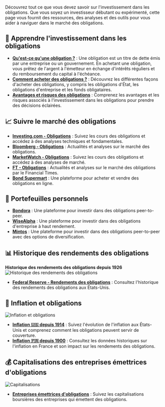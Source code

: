 Découvrez tout ce que vous devez savoir sur l'investissement dans les obligations. Que vous soyez un investisseur débutant ou expérimenté, cette page vous fournit des ressources, des analyses et des outils pour vous aider à naviguer dans le marché des obligations.

## 🏦 Apprendre l'investissement dans les obligations

- **[Qu'est-ce qu'une obligation ?](#)** : Une obligation est un titre de dette émis par une entreprise ou un gouvernement. En achetant une obligation, vous prêtez de l'argent à l'émetteur en échange d'intérêts réguliers et du remboursement du capital à l'échéance.
- **[Comment acheter des obligations ?](#)** : Découvrez les différentes façons d'acheter des obligations, y compris les obligations d'État, les obligations d'entreprise et les fonds obligataires.
- **[Avantages et risques des obligations](#)** : Comprenez les avantages et les risques associés à l'investissement dans les obligations pour prendre des décisions éclairées.

## 📈 Suivre le marché des obligations

- **[Investing.com - Obligations](https://fr.investing.com/rates-bonds)** : Suivez les cours des obligations et accédez à des analyses techniques et fondamentales.
- **[Bloomberg - Obligations](https://www.bloomberg.com/markets/rates-bonds)** : Actualités et analyses sur le marché des obligations.
- **[MarketWatch - Obligations](https://www.marketwatch.com/investing/bond)** : Suivez les cours des obligations et accédez à des analyses de marché.
- **[FT - Obligations](https://www.ft.com/markets/bonds)** : Actualités et analyses sur le marché des obligations par le Financial Times.
- **[Bond Supermart](https://www.bondsupermart.com)** : Une plateforme pour acheter et vendre des obligations en ligne.

## 👝 Portefeuilles personnels

- **[Bondora](https://www.bondora.com)** : Une plateforme pour investir dans des obligations peer-to-peer.
- **[WiseAlpha](https://www.wisealpha.com)** : Une plateforme pour investir dans des obligations d'entreprise à haut rendement.
- **[Mintos](https://www.mintos.com)** : Une plateforme pour investir dans des obligations peer-to-peer avec des options de diversification.

## 📊 Historique des rendements des obligations

**Historique des rendements des obligations depuis 1926**
![Historique des rendements des obligations](https://i.ibb.co/f8c43GS/calcul.png)
- **[Federal Reserve - Rendements des obligations](https://www.federalreserve.gov/datadownload/Choose.aspx?rel=H15)** : Consultez l'historique des rendements des obligations aux États-Unis.

## 🔢 Inflation et obligations

![Inflation et obligations](https://i.ibb.co/KmsRHCY/inflation.png)

- **[Inflation 🇺🇸 depuis 1914](https://www.slickcharts.com/inflation)** : Suivez l'évolution de l'inflation aux États-Unis et comprenez comment les obligations peuvent servir de couverture.
- **[Inflation 🇫🇷 depuis 1900](https://france-inflation.com/)** : Consultez les données historiques sur l'inflation en France et son impact sur les rendements des obligations.

## 💰 Capitalisations des entreprises émettrices d'obligations

![Capitalisations](https://i.ibb.co/XSD5CyC/capi.png)

- **[Entreprises émettrices d'obligations](https://companiesmarketcap.com)** : Suivez les capitalisations boursières des entreprises qui émettent des obligations.